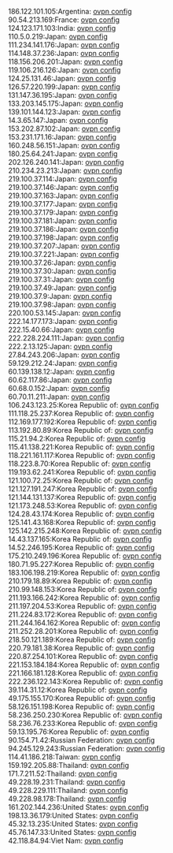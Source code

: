 186.122.101.105:Argentina: [ovpn config](vpn/186_122_101_105.ovpn)  
90.54.213.169:France: [ovpn config](vpn/90_54_213_169.ovpn)  
124.123.171.103:India: [ovpn config](vpn/124_123_171_103.ovpn)  
110.5.0.219:Japan: [ovpn config](vpn/110_5_0_219.ovpn)  
111.234.141.176:Japan: [ovpn config](vpn/111_234_141_176.ovpn)  
114.148.37.236:Japan: [ovpn config](vpn/114_148_37_236.ovpn)  
118.156.206.201:Japan: [ovpn config](vpn/118_156_206_201.ovpn)  
119.106.216.126:Japan: [ovpn config](vpn/119_106_216_126.ovpn)  
124.25.131.46:Japan: [ovpn config](vpn/124_25_131_46.ovpn)  
126.57.220.199:Japan: [ovpn config](vpn/126_57_220_199.ovpn)  
131.147.36.195:Japan: [ovpn config](vpn/131_147_36_195.ovpn)  
133.203.145.175:Japan: [ovpn config](vpn/133_203_145_175.ovpn)  
139.101.144.123:Japan: [ovpn config](vpn/139_101_144_123.ovpn)  
14.3.65.147:Japan: [ovpn config](vpn/14_3_65_147.ovpn)  
153.202.87.102:Japan: [ovpn config](vpn/153_202_87_102.ovpn)  
153.231.171.16:Japan: [ovpn config](vpn/153_231_171_16.ovpn)  
160.248.56.151:Japan: [ovpn config](vpn/160_248_56_151.ovpn)  
180.25.64.241:Japan: [ovpn config](vpn/180_25_64_241.ovpn)  
202.126.240.141:Japan: [ovpn config](vpn/202_126_240_141.ovpn)  
210.234.23.213:Japan: [ovpn config](vpn/210_234_23_213.ovpn)  
219.100.37.114:Japan: [ovpn config](vpn/219_100_37_114.ovpn)  
219.100.37.146:Japan: [ovpn config](vpn/219_100_37_146.ovpn)  
219.100.37.163:Japan: [ovpn config](vpn/219_100_37_163.ovpn)  
219.100.37.177:Japan: [ovpn config](vpn/219_100_37_177.ovpn)  
219.100.37.179:Japan: [ovpn config](vpn/219_100_37_179.ovpn)  
219.100.37.181:Japan: [ovpn config](vpn/219_100_37_181.ovpn)  
219.100.37.186:Japan: [ovpn config](vpn/219_100_37_186.ovpn)  
219.100.37.198:Japan: [ovpn config](vpn/219_100_37_198.ovpn)  
219.100.37.207:Japan: [ovpn config](vpn/219_100_37_207.ovpn)  
219.100.37.221:Japan: [ovpn config](vpn/219_100_37_221.ovpn)  
219.100.37.26:Japan: [ovpn config](vpn/219_100_37_26.ovpn)  
219.100.37.30:Japan: [ovpn config](vpn/219_100_37_30.ovpn)  
219.100.37.31:Japan: [ovpn config](vpn/219_100_37_31.ovpn)  
219.100.37.49:Japan: [ovpn config](vpn/219_100_37_49.ovpn)  
219.100.37.9:Japan: [ovpn config](vpn/219_100_37_9.ovpn)  
219.100.37.98:Japan: [ovpn config](vpn/219_100_37_98.ovpn)  
220.100.53.145:Japan: [ovpn config](vpn/220_100_53_145.ovpn)  
222.14.177.173:Japan: [ovpn config](vpn/222_14_177_173.ovpn)  
222.15.40.66:Japan: [ovpn config](vpn/222_15_40_66.ovpn)  
222.228.224.111:Japan: [ovpn config](vpn/222_228_224_111.ovpn)  
222.2.13.125:Japan: [ovpn config](vpn/222_2_13_125.ovpn)  
27.84.243.206:Japan: [ovpn config](vpn/27_84_243_206.ovpn)  
59.129.212.24:Japan: [ovpn config](vpn/59_129_212_24.ovpn)  
60.139.138.12:Japan: [ovpn config](vpn/60_139_138_12.ovpn)  
60.62.117.86:Japan: [ovpn config](vpn/60_62_117_86.ovpn)  
60.68.0.152:Japan: [ovpn config](vpn/60_68_0_152.ovpn)  
60.70.11.211:Japan: [ovpn config](vpn/60_70_11_211.ovpn)  
106.243.123.25:Korea Republic of: [ovpn config](vpn/106_243_123_25.ovpn)  
111.118.25.237:Korea Republic of: [ovpn config](vpn/111_118_25_237.ovpn)  
112.169.177.192:Korea Republic of: [ovpn config](vpn/112_169_177_192.ovpn)  
113.192.80.89:Korea Republic of: [ovpn config](vpn/113_192_80_89.ovpn)  
115.21.94.2:Korea Republic of: [ovpn config](vpn/115_21_94_2.ovpn)  
115.41.138.221:Korea Republic of: [ovpn config](vpn/115_41_138_221.ovpn)  
118.221.161.117:Korea Republic of: [ovpn config](vpn/118_221_161_117.ovpn)  
118.223.8.70:Korea Republic of: [ovpn config](vpn/118_223_8_70.ovpn)  
119.193.62.241:Korea Republic of: [ovpn config](vpn/119_193_62_241.ovpn)  
121.100.72.25:Korea Republic of: [ovpn config](vpn/121_100_72_25.ovpn)  
121.127.191.247:Korea Republic of: [ovpn config](vpn/121_127_191_247.ovpn)  
121.144.131.137:Korea Republic of: [ovpn config](vpn/121_144_131_137.ovpn)  
121.173.248.53:Korea Republic of: [ovpn config](vpn/121_173_248_53.ovpn)  
124.28.43.174:Korea Republic of: [ovpn config](vpn/124_28_43_174.ovpn)  
125.141.43.168:Korea Republic of: [ovpn config](vpn/125_141_43_168.ovpn)  
125.142.215.248:Korea Republic of: [ovpn config](vpn/125_142_215_248.ovpn)  
14.43.137.165:Korea Republic of: [ovpn config](vpn/14_43_137_165.ovpn)  
14.52.246.195:Korea Republic of: [ovpn config](vpn/14_52_246_195.ovpn)  
175.210.249.196:Korea Republic of: [ovpn config](vpn/175_210_249_196.ovpn)  
180.71.95.227:Korea Republic of: [ovpn config](vpn/180_71_95_227.ovpn)  
183.106.198.219:Korea Republic of: [ovpn config](vpn/183_106_198_219.ovpn)  
210.179.18.89:Korea Republic of: [ovpn config](vpn/210_179_18_89.ovpn)  
210.99.148.153:Korea Republic of: [ovpn config](vpn/210_99_148_153.ovpn)  
211.193.166.242:Korea Republic of: [ovpn config](vpn/211_193_166_242.ovpn)  
211.197.204.53:Korea Republic of: [ovpn config](vpn/211_197_204_53.ovpn)  
211.224.83.172:Korea Republic of: [ovpn config](vpn/211_224_83_172.ovpn)  
211.244.164.162:Korea Republic of: [ovpn config](vpn/211_244_164_162.ovpn)  
211.252.28.201:Korea Republic of: [ovpn config](vpn/211_252_28_201.ovpn)  
218.50.121.189:Korea Republic of: [ovpn config](vpn/218_50_121_189.ovpn)  
220.79.181.38:Korea Republic of: [ovpn config](vpn/220_79_181_38.ovpn)  
220.87.254.101:Korea Republic of: [ovpn config](vpn/220_87_254_101.ovpn)  
221.153.184.184:Korea Republic of: [ovpn config](vpn/221_153_184_184.ovpn)  
221.166.181.128:Korea Republic of: [ovpn config](vpn/221_166_181_128.ovpn)  
222.236.122.143:Korea Republic of: [ovpn config](vpn/222_236_122_143.ovpn)  
39.114.31.12:Korea Republic of: [ovpn config](vpn/39_114_31_12.ovpn)  
49.175.155.170:Korea Republic of: [ovpn config](vpn/49_175_155_170.ovpn)  
58.126.151.198:Korea Republic of: [ovpn config](vpn/58_126_151_198.ovpn)  
58.236.250.230:Korea Republic of: [ovpn config](vpn/58_236_250_230.ovpn)  
58.236.76.233:Korea Republic of: [ovpn config](vpn/58_236_76_233.ovpn)  
59.13.195.76:Korea Republic of: [ovpn config](vpn/59_13_195_76.ovpn)  
90.154.71.42:Russian Federation: [ovpn config](vpn/90_154_71_42.ovpn)  
94.245.129.243:Russian Federation: [ovpn config](vpn/94_245_129_243.ovpn)  
114.41.186.218:Taiwan: [ovpn config](vpn/114_41_186_218.ovpn)  
159.192.205.88:Thailand: [ovpn config](vpn/159_192_205_88.ovpn)  
171.7.211.52:Thailand: [ovpn config](vpn/171_7_211_52.ovpn)  
49.228.19.231:Thailand: [ovpn config](vpn/49_228_19_231.ovpn)  
49.228.229.111:Thailand: [ovpn config](vpn/49_228_229_111.ovpn)  
49.228.98.178:Thailand: [ovpn config](vpn/49_228_98_178.ovpn)  
161.202.144.236:United States: [ovpn config](vpn/161_202_144_236.ovpn)  
198.13.36.179:United States: [ovpn config](vpn/198_13_36_179.ovpn)  
45.32.13.235:United States: [ovpn config](vpn/45_32_13_235.ovpn)  
45.76.147.33:United States: [ovpn config](vpn/45_76_147_33.ovpn)  
42.118.84.94:Viet Nam: [ovpn config](vpn/42_118_84_94.ovpn)  
